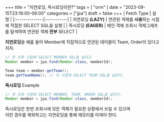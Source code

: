 +++
title = "지연로딩, 즉시로딩이란?"
tags = [
    "orm"
]
date = "2023-09-15T23:16:00-06:00"
categories = ["jpa"]
draft = false
+++
| Fetch Type    | 설명       |
|:--------------|:-----------|
| 지연로딩 **(LAZY)**     | 연관된 객체를 **사용**하는 시점에 적절한 SELECT SQL을 실행     |
| 즉시로딩 **(EAGER)**     | 메인 객체 조회시 객체그래프를 탐색하여 연관된 객체 **전부** SELECT     |

**지연로딩**을 예를 들어 Member에 직접적으로 연관된 테이블이 Team, Order이 있다고 치자.
```java
// 첫 조회 시점에 SELECT MEMBER SQL을 날리고
Member member = jpa.find(Member.class, memberId);

Team team = member.getTeam();
team.getTeamName(); // 이 시점에 SELECT TEAM SQL을 날린다.
```
**즉시로딩** Example
``` java
// 첫 조회 시점에 SELECT MEMBER, TEAM, ORDER SQL을 날린다.
Member member = jpa.find(Member.class, memberId); 
```

즉시로딩은 한번 조회시에 모든 객체가 필요한 상황에서 쓰일 수 있으며  
이런 경우를 제외하고는 지연로딩을 통해 메모리를 아껴야 한다.


